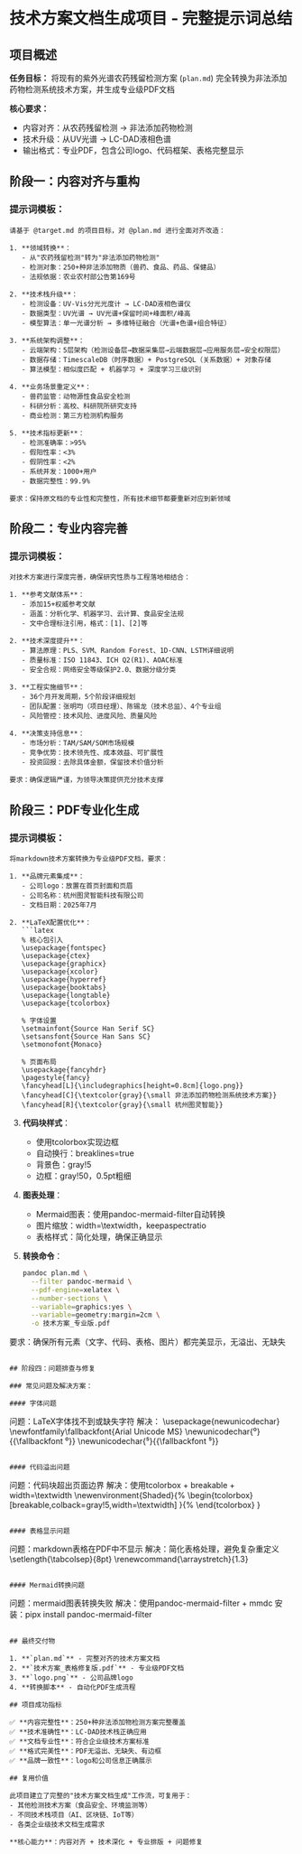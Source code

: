 # 技术方案文档生成项目 - 完整提示词总结

## 项目概述
**任务目标：** 将现有的紫外光谱农药残留检测方案 (`plan.md`) 完全转换为非法添加药物检测系统技术方案，并生成专业级PDF文档

**核心要求：**
- 内容对齐：从农药残留检测 → 非法添加药物检测
- 技术升级：从UV光谱 → LC-DAD液相色谱
- 输出格式：专业PDF，包含公司logo、代码框架、表格完整显示

## 阶段一：内容对齐与重构

### 提示词模板：
```
请基于 @target.md 的项目目标，对 @plan.md 进行全面对齐改造：

1. **领域转换**：
   - 从"农药残留检测"转为"非法添加药物检测"
   - 检测对象：250+种非法添加物质（兽药、食品、药品、保健品）
   - 法规依据：农业农村部公告第169号

2. **技术栈升级**：
   - 检测设备：UV-Vis分光光度计 → LC-DAD液相色谱仪
   - 数据类型：UV光谱 → UV光谱+保留时间+峰面积/峰高
   - 模型算法：单一光谱分析 → 多维特征融合（光谱+色谱+组合特征）

3. **系统架构调整**：
   - 云端架构：5层架构（检测设备层→数据采集层→云端数据层→应用服务层→安全权限层）
   - 数据存储：TimescaleDB（时序数据）+ PostgreSQL（关系数据）+ 对象存储
   - 算法模型：相似度匹配 + 机器学习 + 深度学习三级识别

4. **业务场景重定义**：
   - 兽药监管：动物源性食品安全检测
   - 科研分析：高校、科研院所研究支持
   - 商业检测：第三方检测机构服务

5. **技术指标更新**：
   - 检测准确率：>95%
   - 假阳性率：<3%
   - 假阴性率：<2%
   - 系统并发：1000+用户
   - 数据完整性：99.9%

要求：保持原文档的专业性和完整性，所有技术细节都要重新对应到新领域
```

## 阶段二：专业内容完善

### 提示词模板：
```
对技术方案进行深度完善，确保研究性质与工程落地相结合：

1. **参考文献体系**：
   - 添加15+权威参考文献
   - 涵盖：分析化学、机器学习、云计算、食品安全法规
   - 文中合理标注引用，格式：[1]、[2]等

2. **技术深度提升**：
   - 算法原理：PLS、SVM、Random Forest、1D-CNN、LSTM详细说明
   - 质量标准：ISO 11843、ICH Q2(R1)、AOAC标准
   - 安全合规：网络安全等级保护2.0、数据分级分类

3. **工程实施细节**：
   - 36个月开发周期，5个阶段详细规划
   - 团队配置：张明均（项目经理）、陈锡龙（技术总监）、4个专业组
   - 风险管控：技术风险、进度风险、质量风险

4. **决策支持信息**：
   - 市场分析：TAM/SAM/SOM市场规模
   - 竞争优势：技术领先性、成本效益、可扩展性
   - 投资回报：去除具体金额，保留技术价值分析

要求：确保逻辑严谨，为领导决策提供充分技术支撑
```

## 阶段三：PDF专业化生成

### 提示词模板：
```
将markdown技术方案转换为专业级PDF文档，要求：

1. **品牌元素集成**：
   - 公司logo：放置在首页封面和页眉
   - 公司名称：杭州图灵智能科技有限公司
   - 文档日期：2025年7月

2. **LaTeX配置优化**：
   ```latex
   % 核心包引入
   \usepackage{fontspec}
   \usepackage{ctex}
   \usepackage{graphicx}
   \usepackage{xcolor}
   \usepackage{hyperref}
   \usepackage{booktabs}
   \usepackage{longtable}
   \usepackage{tcolorbox}
   
   % 字体设置
   \setmainfont{Source Han Serif SC}
   \setsansfont{Source Han Sans SC}
   \setmonofont{Monaco}
   
   % 页面布局
   \usepackage{fancyhdr}
   \pagestyle{fancy}
   \fancyhead[L]{\includegraphics[height=0.8cm]{logo.png}}
   \fancyhead[C]{\textcolor{gray}{\small 非法添加药物检测系统技术方案}}
   \fancyhead[R]{\textcolor{gray}{\small 杭州图灵智能}}
   ```

3. **代码块样式**：
   - 使用tcolorbox实现边框
   - 自动换行：breaklines=true
   - 背景色：gray!5
   - 边框：gray!50，0.5pt粗细

4. **图表处理**：
   - Mermaid图表：使用pandoc-mermaid-filter自动转换
   - 图片缩放：width=\textwidth，keepaspectratio
   - 表格样式：简化处理，确保正确显示

5. **转换命令**：
   ```bash
   pandoc plan.md \
     --filter pandoc-mermaid \
     --pdf-engine=xelatex \
     --number-sections \
     --variable=graphics:yes \
     --variable=geometry:margin=2cm \
     -o 技术方案_专业版.pdf
   ```

要求：确保所有元素（文字、代码、表格、图片）都完美显示，无溢出、无缺失
```

## 阶段四：问题排查与修复

### 常见问题及解决方案：

#### 字体问题
```
问题：LaTeX字体找不到或缺失字符
解决：
\usepackage{newunicodechar}
\newfontfamily\fallbackfont{Arial Unicode MS}
\newunicodechar{⁰}{{\fallbackfont ⁰}}
\newunicodechar{⁵}{{\fallbackfont ⁵}}
```

#### 代码溢出问题
```
问题：代码块超出页面边界
解决：使用tcolorbox + breakable + width=\textwidth
\newenvironment{Shaded}{%
  \begin{tcolorbox}[breakable,colback=gray!5,width=\textwidth]
}{%
  \end{tcolorbox}
}
```

#### 表格显示问题
```
问题：markdown表格在PDF中不显示
解决：简化表格处理，避免复杂重定义
\setlength{\tabcolsep}{8pt}
\renewcommand{\arraystretch}{1.3}
```

#### Mermaid转换问题
```
问题：mermaid图表转换失败
解决：使用pandoc-mermaid-filter + mmdc
安装：pipx install pandoc-mermaid-filter
```

## 最终交付物

1. **`plan.md`** - 完整对齐的技术方案文档
2. **`技术方案_表格修复版.pdf`** - 专业级PDF文档
3. **`logo.png`** - 公司品牌logo
4. **转换脚本** - 自动化PDF生成流程

## 项目成功指标

✅ **内容完整性**：250+种非法添加物检测方案完整覆盖  
✅ **技术准确性**：LC-DAD技术栈正确应用  
✅ **文档专业性**：符合企业级技术方案标准  
✅ **格式完美性**：PDF无溢出、无缺失、有边框  
✅ **品牌一致性**：logo和公司信息正确展示  

## 复用价值

此项目建立了完整的"技术方案文档生成"工作流，可复用于：
- 其他检测技术方案（食品安全、环境监测等）
- 不同技术栈项目（AI、区块链、IoT等）
- 各类企业级技术文档生成需求

**核心能力**：内容对齐 + 技术深化 + 专业排版 + 问题修复 